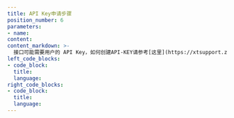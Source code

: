 ```yaml
---
title: API Key申请步骤
position_number: 6
parameters:
- name:
content:
content_markdown: >-
  接口可能需要用户的 API Key，如何创建API-KEY请参考[这里](https://xtsupport.zendesk.com/hc/zh-cn/articles/900006868163-%E5%A6%82%E4%BD%95%E7%94%B3%E8%AF%B7API%E4%BA%A4%E6%98%93-%E5%A6%82%E4%BD%95%E5%88%9B%E5%BB%BAAPI%E5%AF%86%E9%92%A5-)
left_code_blocks:
- code_block:
  title:
  language:
right_code_blocks:
- code_block:
  title:
  language:
---
```

